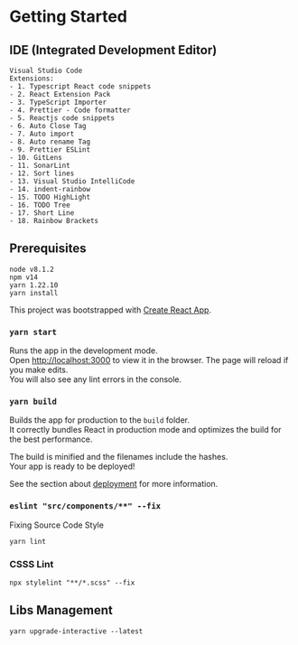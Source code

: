 # Getting Started

## IDE (Integrated Development Editor)

```shell
Visual Studio Code
Extensions:
- 1. Typescript React code snippets
- 2. React Extension Pack
- 3. TypeScript Importer
- 4. Prettier - Code formatter
- 5. Reactjs code snippets
- 6. Auto Close Tag
- 7. Auto import
- 8. Auto rename Tag
- 9. Prettier ESLint
- 10. GitLens
- 11. SonarLint
- 12. Sort lines
- 13. Visual Studio IntelliCode
- 14. indent-rainbow
- 15. TODO HighLight
- 16. TODO Tree
- 17. Short Line
- 18. Rainbow Brackets
```

## Prerequisites

```shell
node v8.1.2
npm v14
yarn 1.22.10
yarn install
```

This project was bootstrapped with [Create React App](https://github.com/facebook/create-react-app).

### `yarn start`

Runs the app in the development mode.\
Open [http://localhost:3000](http://localhost:3000) to view it in the browser.
The page will reload if you make edits.\
You will also see any lint errors in the console.

### `yarn build`

Builds the app for production to the `build` folder.\
It correctly bundles React in production mode and optimizes the build for the best performance.

The build is minified and the filenames include the hashes.\
Your app is ready to be deployed!

See the section about [deployment](https://facebook.github.io/create-react-app/docs/deployment) for more information.

### `eslint "src/components/**" --fix`

Fixing Source Code Style

```shell
yarn lint
```

### CSSS Lint

```
npx stylelint "**/*.scss" --fix
```

## Libs Management

```shell
yarn upgrade-interactive --latest
```
